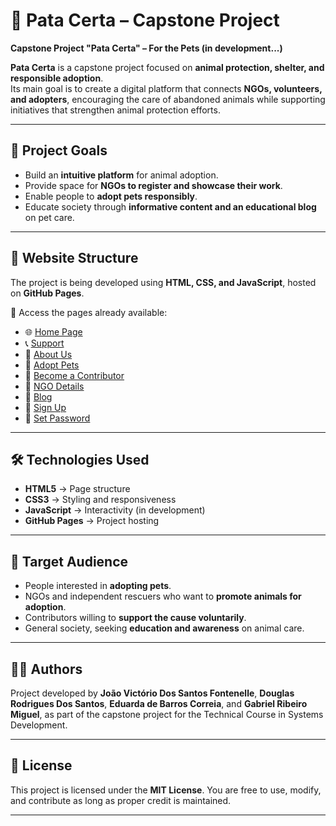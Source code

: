 # 🐾 Pata Certa – Capstone Project  

**Capstone Project "Pata Certa" – For the Pets (in development...)**

**Pata Certa** is a capstone project focused on **animal protection, shelter, and responsible adoption**.  
Its main goal is to create a digital platform that connects **NGOs, volunteers, and adopters**, encouraging the care of abandoned animals while supporting initiatives that strengthen animal protection efforts.  

---

## 🚀 Project Goals  

- Build an **intuitive platform** for animal adoption.  
- Provide space for **NGOs to register and showcase their work**.  
- Enable people to **adopt pets responsibly**.  
- Educate society through **informative content and an educational blog** on pet care.  

---

## 📑 Website Structure  

The project is being developed using **HTML, CSS, and JavaScript**, hosted on **GitHub Pages**.  

🔗 Access the pages already available:  

- 🌐 [Home Page](https://joaoofontenelle.github.io/TCCPataCerta/index.html)  
- 📞 [Support](https://joaoofontenelle.github.io/TCCPataCerta/suporte.html)  
- 👥 [About Us](https://joaoofontenelle.github.io/TCCPataCerta/sobrenos.html)  
- 🐶 [Adopt Pets](https://joaoofontenelle.github.io/TCCPataCerta/adotepets.html)  
- 🤝 [Become a Contributor](https://joaoofontenelle.github.io/TCCPataCerta/sejacolaborador.html)  
- 🏢 [NGO Details](https://joaoofontenelle.github.io/TCCPataCerta/detalhesong.html)  
- 📰 [Blog](https://joaoofontenelle.github.io/TCCPataCerta/blog.html)  
- 📝 [Sign Up](https://joaoofontenelle.github.io/TCCPataCerta/cadastro.html)  
- 🔑 [Set Password](https://joaoofontenelle.github.io/TCCPataCerta/definasenha.html)  

---

## 🛠️ Technologies Used  

- **HTML5** → Page structure  
- **CSS3** → Styling and responsiveness  
- **JavaScript** → Interactivity (in development)  
- **GitHub Pages** → Project hosting  

---

## 📌 Target Audience  

- People interested in **adopting pets**.  
- NGOs and independent rescuers who want to **promote animals for adoption**.  
- Contributors willing to **support the cause voluntarily**.  
- General society, seeking **education and awareness** on animal care.  

---

## 👨‍💻 Authors  

Project developed by **João Victório Dos Santos Fontenelle**, **Douglas Rodrigues Dos Santos**, **Eduarda de Barros Correia**, and **Gabriel Ribeiro Miguel**, as part of the capstone project for the Technical Course in Systems Development.  

---

## 📜 License  

This project is licensed under the **MIT License**. You are free to use, modify, and contribute as long as proper credit is maintained.  

---
